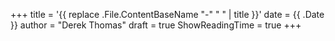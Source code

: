 +++
title = '{{ replace .File.ContentBaseName "-" " " | title }}'
date = {{ .Date }}
author = "Derek Thomas"
draft = true
ShowReadingTime = true
+++
